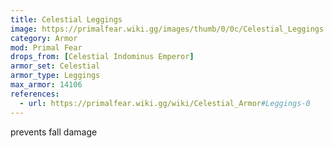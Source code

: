 ```yaml
---
title: Celestial Leggings
image: https://primalfear.wiki.gg/images/thumb/0/0c/Celestial_Leggings.png/228px-Celestial_Leggings.png
category: Armor
mod: Primal Fear
drops_from: [Celestial Indominus Emperor]
armor_set: Celestial
armor_type: Leggings
max_armor: 14106
references:
  - url: https://primalfear.wiki.gg/wiki/Celestial_Armor#Leggings-0
---
```


prevents fall damage
